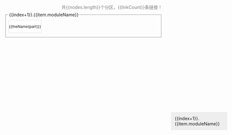 <!-- 引入 layui.css -->
<link href="https://cdn.jsdelivr.net/npm/layui@2.7.6/dist/css/layui.css" rel="stylesheet">

<style type="text/css">
.layui-row{
    display: flex;
    flex-flow: row wrap;
    align-content: space-between;
}
.layui-row a:hover{
    text-decoration:underline;
}
.layui-row div{
    border:1px solid #ddd;
    height:40px;
    display: flex;
    flex-flow: row wrap;
    align-content: center;
    justify-content: center;
    margin-bottom: 5px;
    margin-right: 5px;
    border-radius: 2px;
    font-size: 12px;
}

.layui-row .no {
    background-color: white;
    color: black;
}
.nav{
    position: fixed;
    top: 10%;
    width: 160px;
    right: 20px;
    z-index: 999;
    background: #eee;
    padding: 10px;
}
.nav a{
    display: block;
    padding: 2px;
}
.stat{
    height:30px;
    line-height:30px;
    color: gray;
    text-align: right;
}
</style>

<div id="container" >
    <div class="stat">共{{nodes.length}}个分区，{{linkCount}}条链接！</div>
    <div class="nav">
        <a v-for="(item,index) in nodes" :href="aHref(item)">{{index+1}}.{{item.moduleName}}</a>
    </div>
    <fieldset class="layui-elem-field" style="padding: 8px;" v-for="(item,index) in nodes">
        <a :id="item.moduleId" style="position: relative;top:-50px;"></a>
        <legend>{{index+1}}.{{item.moduleName}}</legend>
        <div class="layui-row">
            <div class="layui-col-xs12 layui-col-sm12 layui-col-md2 no" v-for="(part,index) in item.parts">
                <a :href="theHref(part)" target="_blank">{{theName(part)}}</a>
            </div>
    </fieldset>
</div>

<script>
    (function(){
         new Vue({
            el:'#container',
            data() {
                return {
                    nodes: [
                        {
                            moduleId: 'my-project',
                            moduleName: '我的项目',
                            parts:[
                                    '项目资源分布@https://mg.meiflower.top/personal/project',
                                    '我的项目@https://gitee.com/mgang/my-project',
                                    '猫大刚主页@https://mg.meiflower.top/',
                                    '我的计划@https://mg.meiflower.top/plan/',
                                    '我的B站空间@https://space.bilibili.com/1174515315',
                                    '我的博客@https://mg.meiflower.top/mb/',
                                    'marp分享@http://marp.meiflower.top/',
                                    '待办列表@http://todo.meiflower.top/',
                                    'mango-kit@https://github.com/mg0324/mango-kit',
                                    '妙娃miaowa@https://mmtdd.gitee.io/miaowa/#/',
                                    'B站工具bup@https://gitee.com/mgang/my-project/tree/master/bup',
                                    'jmedis@https://gitee.com/mangoorg/jmedis',
                                    'idea启动插件@https://gitee.com/mgang/idea-plugin-start-time',
                                    '我的分享@https://gitee.com/mgang/my-share',
                                    'leetcode刷题笔记@https://gitee.com/mgang/leet-code',
                                    'B站web直播入口@https://live.bilibili.com/p/html/web-hime/index.html?visit_id=287t35tjj1us',
                                    
                            ]
                        },
                        {
                            moduleId: 'about-hardware',
                            moduleName: '硬件相关',
                            use: false,
                            parts:[
                                    '桌面CPU性能天梯图@https://www.mydrivers.com/zhuanti/tianti/cpu/index.html',
                                    '桌面显卡天梯图@https://www.mydrivers.com/zhuanti/tianti/gpu/index.html',
                                    '鲁大师天梯榜@https://www.ludashi.com/rank/index.html'
                            ]
                        },
                        {
                            moduleId: 'about-note',
                            moduleName: '笔记相关',
                            parts:[
                                    'mangodoc@https://mangodoc.meiflower.top',
                                    'mangodoc-template@https://mangodoc-template.meiflower.top',
                                    'docsify-template@http://docsify-template.meiflower.top/#/',
                                    'docsify-note@http://docsify-note.meiflower.top/#/',
                                    '大刚学算法@https://alg.meiflower.top/#/',
                                    '大刚学设计模式@https://dp.meiflower.top/#/',
                                    'Java学习体系文档@https://java.meiflower.top/#/',
                                    '走上架构之路@https://arch.meiflower.top/#/',
                                    'CPU修行文档@https://scpu.netlify.app/#/',
                                    '大刚学MySQL@https://mysql.meiflower.top/#/'
                                    
                            ]
                        },
                        {
                            moduleId: 'for-read',
                            moduleName: '阅读资源',
                            parts:[
                                'zlibrary@https://z-library.sk/',
                                '图书廊@https://www.tuishulang.com/',
                                '谷歌学术搜索@https://scholar.google.com/schhp?hl=zh-CN&as_sdt=2007'
                            ]
                        },
                        {
                            moduleId: 'offen-tool',
                            moduleName: '常用工具',
                            parts:[
                                '金山文档@https://www.kdocs.cn/latest',
                                'chrome商店@https://chrome.google.com/webstore/category/extensions',
                                '定稿设计@https://gd74865930.qiye.gaoding.com/smartdesign',
                                '百度统计@https://tongji.baidu.com/main/homepage/22511391/homepage/index',
                                '图片转base64@https://kz16.top/png2base64.html',
                                '谷歌翻译@https://translate.google.com.hk/?hl=zh-CN&sourceid=cnhp',
                                'processon@https://www.processon.com/login',
                                'drawio@https://app.diagrams.net/',
                                '华为云容器服务@https://console.huaweicloud.com/swr/?agencyId=9fb50aa2b84e4d9f820bb6d32ca2b5ab&region=cn-south-1&locale=zh-cn#/swr/warehouse/detail/hw_008618613073290_01/mangoorg/flask-api/guide',
                                'doocs md@https://doocs.gitee.io/md/',
                                'mvnrepository@https://mvnrepository.com/',
                                'favicon@https://favicon.io/',
                                'logo生成@https://www.logosc.cn/make',
                                'boss招聘@https://www.zhipin.com/shenzhen/',
                                '图片压缩@https://tinypng.com/',
                                '即时设计@https://js.design/workspace',
                                '可画设计@https://www.canva.cn/',
                                '可画视频编辑@https://www.canva.cn/design/DAFz6qoiO6Y/6Avs1vl-RckbASeqI9gn1g/edit'

                            ]
                        },
                        {
                            moduleId: 'offen-email',
                            moduleName: '常用邮箱',
                            parts:[
                                'QQ邮箱@https://mail.qq.com/cgi-bin/frame_html?sid=05f9Ec9lbnidJGUG&r=f6adff210c8f5793ce3d74cfcaa93fde&lang=zh',
                                '163邮箱@https://mail.163.com/',
                                'icloud邮箱@https://www.icloud.com.cn/mail/',
                                'iconfont@https://www.iconfont.cn/manage/index?manage_type=myprojects&projectId=4036078'
                            ]
                        },
                        {
                            moduleId: 'about-domain',
                            moduleName: '域名相关',
                            parts:[
                                'Free DNS@https://dns.he.net/index.cgi',
                                'ssl证书申请@https://freessl.cn/'
                            ]
                        },
                        {
                            moduleId: 'ai-about',
                            moduleName: 'AI相关',
                            parts:[
                                '深度求索@https://chat.deepseek.com/',
                                'ChatGPT@https://chatgpt.com/',
                                'Poe AI@https://poe.com/',
                                '硅基流动模型工厂@https://cloud.siliconflow.cn/models',
                                'Claude@https://claude.ai/chat/e9a44cfc-e12d-49cc-b9e7-85ef6dd587d2',
                                'Kimi@https://kimi.moonshot.cn/',
                                '智普清言@https://chatglm.cn/main/alltoolsdetail',
                                'groq@https://groq.com/',
                                'cloudflare ai playground@https://playground.ai.cloudflare.com/',
                                '林哥的大模型野榜@https://lyihub.com/chat',
                                'AI合集@https://github.com/LiLittleCat/awesome-free-chatgpt',
                                '文心一言@https://yiyan.baidu.com/',
                                '通义千问@https://tongyi.aliyun.com/',
                                '360GPT@https://www.so.com/zt/invite.html#/',
                                '星火认知@https://xinghuo.xfyun.cn/',
                                'huggingface chat@https://huggingface.co/chat/',
                                'picsart@https://picsart.com/create',
                                'freegpt@https://freegpt.one/',
                                'ai排行榜@https://chat.lmsys.org/',
                                'google aistudio@https://aistudio.google.com/app/prompts/new_chat',
                                'huggingface@https://huggingface.co/',
                                'ollama@https://ollama.com/',
                                'wps AI@https://ai.wps.cn/',
                                'AI论文@https://bohrium.dp.tech/',
                                'fastgpt@https://cloud.fastgpt.cn/chat?appId=678a6fa51b052aaa9de3e95a'
                            ]
                        },
                        {
                            moduleId: 'outside',
                            moduleName: '外面的世界',
                            parts:[
                                'X.com@https://x.com/home'
                            ]
                        },
                        {
                            moduleId: 'sms-platform',
                            moduleName: '短信激活',
                            parts:[
                                'sms-activate@https://sms-activate.io/cn'
                            ]
                        },
                        {
                            moduleId: 'res-about',
                            moduleName: '资源清单',
                            parts:[
                                '云资源合集@https://gist.github.com/imba-tjd/d73258f0817255dbe77d64d40d985e76'
                            ]
                        }, 
                        {
                            moduleId: 'free-paas',
                            moduleName: 'paas平台/云平台',
                            parts:[
                                'fly.io@https://fly.io/dashboard',
                                'Railway@https://railway.app/dashboard',
                                'netlify@https://app.netlify.com/',
                                'vercel@https://vercel.com/dashboard',
                                'cloudflare@https://dash.cloudflare.com/',
                                'render@https://dashboard.render.com/web/srv-ckq83he2eoec739dofe0/settings',
                                'sealos云操作系统@https://bja.sealos.run/',
                                '杭州sealos@https://hzh.sealos.run/'
                            ]
                        },
                        {
                            moduleId: 'vm-container',
                            moduleName: '虚拟机容器相关',
                            parts:[
                                'Multipass@https://multipass.run/install',
                                'Podman@https://podman-desktop.io/downloads',
                                'Docker@https://www.docker.com/products/docker-desktop/'
                            ]
                        },
                        {
                            moduleId: 'online-coder',
                            moduleName: '在线代码编辑',
                            parts:[
                                'codesandbox@https://codesandbox.io/dashboard/recent',
                                'codepen@https://codepen.io/mg0324/pen/WNaZwYX',
                                'jsfiddle@https://jsfiddle.net/user/fiddles/all/',
                                'onlinegdb在线编辑器@https://www.onlinegdb.com/'
                            ]
                        },
                        {
                            moduleId: 'resource-nav',
                            moduleName: '资源导航',
                            parts:[
                                '千库网@https://588ku.com/so/shuqianye/',
                                '胖虎的工具箱@https://www.955code.com/',
                                'JDK11下载@https://blog.lupf.cn/articles/2022/02/24/1645713619397.html#toc_h2_17',
                                '各操作系统包@https://pkgs.org/'
                            ]
                        },
                        {
                            moduleId: 'front-ui',
                            moduleName: '前端UI库',
                            parts:[
                                'Layui@https://layui.gitee.io/v2/',
                                'heyui@https://www.heyui.top/',
                                '热门前端@https://mg.meiflower.top/skill/front/all'
                            ]
                        },
                        {
                            moduleId: 'cross-sale',
                            moduleName: '跨境电商运营',
                            parts:[
                                '速卖通@https://gsp.aliexpress.com/',
                                '17Track@https://www.17track.net/zh-cn'
                            ]
                        },
                        {
                            moduleId: 'code-manage',
                            moduleName: '代码托管',
                            parts:[
                                'Gitee@https://gitee.com/mgang',
                                'Github@https://github.com/mg0324',
                                'NPM packages@https://www.npmjs.com/settings/mgang/packages',
                                'DockerHub@https://hub.docker.com/'
                            ]
                        },
                        {
                            moduleId: 'open-project',
                            moduleName: '开源项目',
                            parts:[
                                    '深度学习飞桨@https://www.paddlepaddle.org.cn/',
                                    '网络工具frp@https://github.com/fatedier/frp',
                                    'spring-boot-demo@https://github.com/xkcoding/spring-boot-demo',
                                    'spring-brick@https://gitee.com/starblues/springboot-plugin-framework-parent',
                                    'sofa-jarslink@https://github.com/sofastack/sofa-jarslink',
                                    'JavaGuide轻量级http框架@https://github.com/Snailclimb/jsoncat',
                                    '代码导航@https://github.com/liyupi/code-nav',
                                    '微信Markdown编辑器@https://github.com/doocs/md'
                            ]
                        },
                        {
                            moduleId: 'al-study',
                            moduleName: '算法学习',
                            parts:[
                                '左神算法@https://github.com/mg0324/zuoshen-algorithm',
                                '算法4可视化@https://algs4.cs.princeton.edu/home/',
                                '牛客网@https://www.nowcoder.com/users/204732625',
                                '力扣@https://leetcode.cn/u/mangomei/',
                                'labuladong算法笔记@https://labuladong.online/algo/',
                                '代码随想录@https://programmercarl.com/',
                                '算法可视化visualgo@https://visualgo.net/zh',
                                '代码可视化@https://algorithm-visualizer.org/'
                            ]
                        },
                        {
                            moduleId: 'it-man',
                            moduleName: 'IT大牛',
                            parts:[
                                'JavaGuide@https://github.com/Snailclimb',
                                'toBeBetterJavaer@https://github.com/itwanger/toBeBetterJavaer',
                                '龙进的博客@https://longjin666.cn/',
                                'liyupi@https://github.com/liyupi'
                            ]
                        },
                        {
                            moduleId: 'rspb',
                            moduleName: '树莓派',
                            parts:['树莓派操作系统@https://www.raspberrypi.com/software/operating-systems/']
                        },
                        {
                            moduleId: 'doc-about',
                            moduleName: '文档相关',
                            parts:[
                                'python-selenium3@https://python-selenium-zh.readthedocs.io/zh_CN/latest/',
                                'python-argparse@https://docs.python.org/zh-cn/3/library/argparse.html#',
                                'python-random@http://study.yali.edu.cn/pythonhelp/library/random.html',
                                'giscus app@https://giscus.app/zh-CN'
                            ]
                        },
                        {
                            moduleId: 'my-res',
                            moduleName: '我的资源',
                            parts:[
                                '我的蓝奏云@https://pc.woozooo.com/mydisk.php',
                                '七牛云oss@https://portal.qiniu.com/kodo/bucket/resource-v2?bucketName=mango',
                                '百度网盘@https://pan.baidu.com/',
                                '芒果网盘@http://disk.meiflower.top/',
                                'npm包@https://www.npmjs.com/'

                            ]
                        },
                        {
                            moduleId: 'cloud-parter',
                            moduleName: '云推广',
                            parts:[
                                '七牛云推广@https://portal.qiniu.com/cps/overview',
                                '腾讯云推广@https://console.cloud.tencent.com/spread/overview',
                                '阿里云推广@https://promotion.aliyun.com/ntms/yunparter/personal-center.html#/month-task',
                                '亿速云推广@https://uc2.yisu.com/index.php/parter/activity/index.html',
                                '看云推广@https://www.kancloud.cn/setting/parter'
                            ]
                        },
                        {
                            moduleId: 'sol-thing',
                            moduleName: '社会事宜',
                            parts:[
                                '广东交通局@https://gab.122.gov.cn/m/login',
                                '灵活就业事项@https://www.gdzwfw.gov.cn/portal/v2/search?region=440300&keyword=%E7%81%B5%E6%B4%BB%E5%B0%B1%E4%B8%9A&areaCode=440300&departmentCode=&onlyCorrespondingLevel=0&type=',
                                '深圳市公安局业务@https://msjw.ga.sz.gov.cn/?serviceType=1'
                            ]
                        },
                        {
                            moduleId: 'yl-res',
                            moduleName: '娱乐资源',
                            parts:[
                                '免费mp3@https://music.y444.cn/#/',
                                '腾讯视频@https://v.qq.com/'
                            ]
                        },
                        {
                            moduleId: 'store-img',
                            moduleName: '收藏图',
                            parts:[
                                '中国地图@https://www.gov.cn/xhtml/2016gov/images/guoqing/bigmap.jpg',
                            ]
                        },
                        {
                            moduleId: 'useful-tool',
                            moduleName: '有用工具',
                            parts:[
                                'HEU_KMS_Activator激活工具@https://github.com/zbezj/HEU_KMS_Activator/',
                                '西游VPN@https://xiyoulink.net/',
                                'jimmmVPN@https://jimmm.life/system/dashboard',
                                'OBS录屏软件@https://obsproject.com/welcome'
                            ]
                        },
                        {
                            moduleId: 'for-miaowa',
                            moduleName: '妙娃工具',
                            parts:[
                                'ChromeDriver下载@https://googlechromelabs.github.io/chrome-for-testing/#stable'
                            ]
                        }
                    ]
                };
            },
            computed: {
                linkCount(){
                    var sum = 0;
                    for(var node of this.nodes){
                        sum += node.parts.length;
                    }
                    return sum;
                }
            },
            methods: {
                aHref(v){
                    return window.location.href + "?id=" + v.moduleId;
                },
                theName(v){
                    return v.split('@')[0];
                },
                theHref(v){
                    return v.split('@')[1];
                }
            }
        });
    })();
</script>